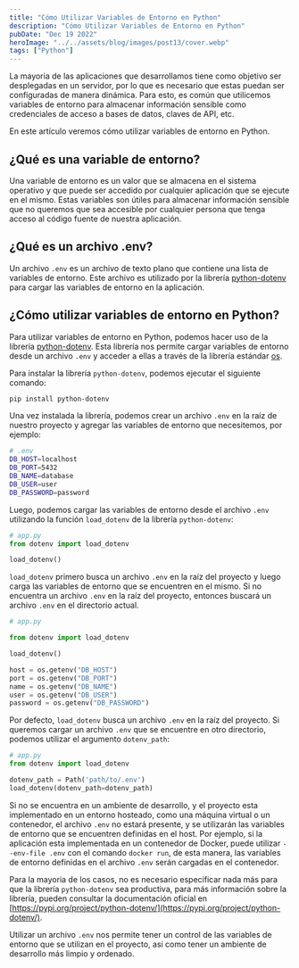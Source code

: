 ```yaml
---
title: "Cómo Utilizar Variables de Entorno en Python"
description: "Cómo Utilizar Variables de Entorno en Python"
pubDate: "Dec 19 2022"
heroImage: "../../assets/blog/images/post13/cover.webp"
tags: ["Python"]
---
```


La mayoria de las aplicaciones que desarrollamos tiene como objetivo ser desplegadas en un servidor, por lo que es necesario que estas puedan ser configuradas de manera dinámica. Para esto, es común que utilicemos variables de entorno para almacenar información sensible como credenciales de acceso a bases de datos, claves de API, etc.

En este artículo veremos cómo utilizar variables de entorno en Python.


## ¿Qué es una variable de entorno?

Una variable de entorno es un valor que se almacena en el sistema operativo y que puede ser accedido por cualquier aplicación que se ejecute en el mismo. Estas variables son útiles para almacenar información sensible que no queremos que sea accesible por cualquier persona que tenga acceso al código fuente de nuestra aplicación.

## ¿Qué es un archivo .env?

Un archivo `.env` es un archivo de texto plano que contiene una lista de variables de entorno. Este archivo es utilizado por la librería [python-dotenv](https://pypi.org/project/python-dotenv/) para cargar las variables de entorno en la aplicación.

## ¿Cómo utilizar variables de entorno en Python?

Para utilizar variables de entorno en Python, podemos hacer uso de la librería [python-dotenv](https://pypi.org/project/python-dotenv/). Esta librería nos permite cargar variables de entorno desde un archivo `.env` y acceder a ellas a través de la librería estándar [os](https://docs.python.org/3/library/os.html).

Para instalar la librería `python-dotenv`, podemos ejecutar el siguiente comando:

```bash
pip install python-dotenv
```

Una vez instalada la librería, podemos crear un archivo `.env` en la raíz de nuestro proyecto y agregar las variables de entorno que necesitemos, por ejemplo:

```bash
# .env
DB_HOST=localhost
DB_PORT=5432
DB_NAME=database
DB_USER=user
DB_PASSWORD=password
```

Luego, podemos cargar las variables de entorno desde el archivo `.env` utilizando la función `load_dotenv` de la librería `python-dotenv`:

```python
# app.py
from dotenv import load_dotenv

load_dotenv()
```

`load_dotenv` primero busca un archivo `.env` en la raíz del proyecto y luego carga las variables de entorno que se encuentren en el mismo. Si no encuentra un archivo `.env` en la raíz del proyecto, entonces buscará un archivo `.env` en el directorio actual.

```python
# app.py

from dotenv import load_dotenv

load_dotenv()

host = os.getenv("DB_HOST")
port = os.getenv("DB_PORT")
name = os.getenv("DB_NAME")
user = os.getenv("DB_USER")
password = os.getenv("DB_PASSWORD")
```

Por defecto, `load_dotenv` busca un archivo `.env` en la raíz del proyecto. Si queremos cargar un archivo `.env` que se encuentre en otro directorio, podemos utilizar el argumento `dotenv_path`:

```python
# app.py
from dotenv import load_dotenv

dotenv_path = Path('path/to/.env')
load_dotenv(dotenv_path=dotenv_path)
```
Si no se encuentra en un ambiente de desarrollo, y el proyecto esta implementado en un entorno hosteado, como una máquina virtual o un contenedor, el archivo `.env` no estará presente, y se utilizarán las variables de entorno que se encuentren definidas en el host. Por ejemplo, si la aplicación esta implementada en un contenedor de Docker, puede utilizar `--env-file .env` con el comando `docker run`, de esta manera, las variables de entorno definidas en el archivo `.env` serán cargadas en el contenedor.

Para la mayoria de los casos, no es necesario especificar nada más para que la librería `python-dotenv` sea productiva, para más información sobre la librería, pueden consultar la documentación oficial en [https://pypi.org/project/python-dotenv/](https://pypi.org/project/python-dotenv/).

Utilizar un archivo `.env` nos permite tener un control de las variables de entorno que se utilizan en el proyecto, asi como tener un ambiente de desarrollo más limpio y ordenado.
